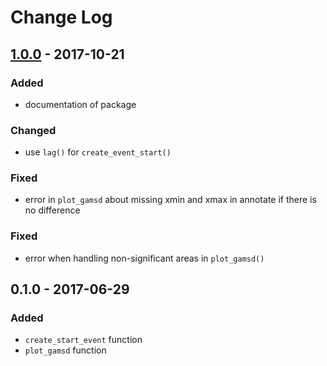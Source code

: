 # Change Log

## [1.0.0] - 2017-10-21
### Added
- documentation of package

### Changed
- use `lag()` for `create_event_start()`

### Fixed
- error in `plot_gamsd` about missing xmin and xmax in annotate if there is no difference

### Fixed
- error when handling non-significant areas in `plot_gamsd()`

## 0.1.0 - 2017-06-29
### Added
- `create_start_event` function
- `plot_gamsd` function

[1.0.0]: https://github.com/stefanocoretta/tidymv/compare/v0.1.0...v1.0.0